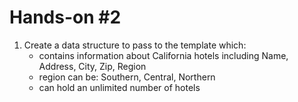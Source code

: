 # Hands-on #2

1. Create a data structure to pass to the template which:
   * contains information about California hotels including Name, Address, City, Zip, Region
   * region can be: Southern, Central, Northern
   * can hold an unlimited number of hotels
